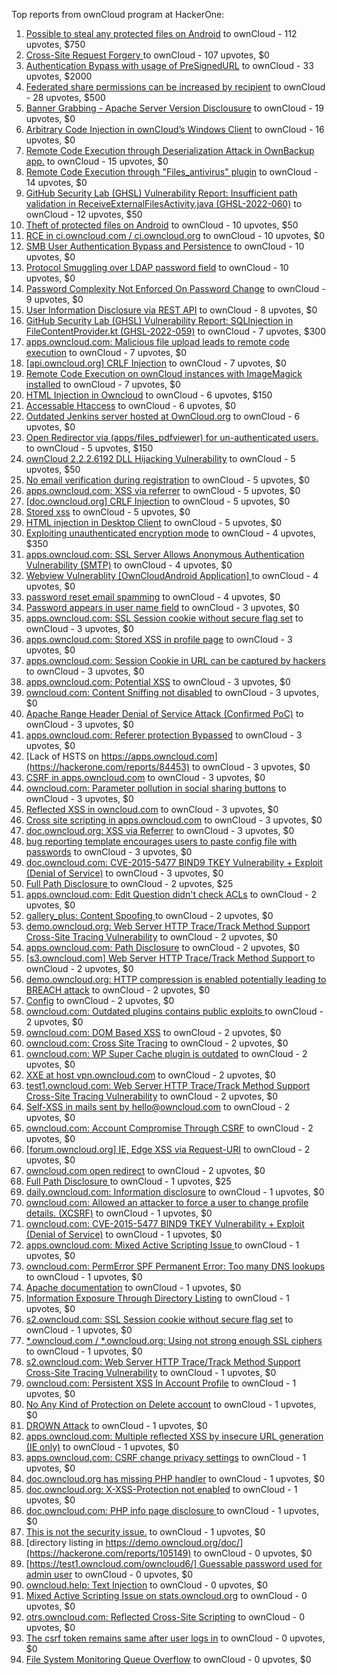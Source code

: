 Top reports from ownCloud program at HackerOne:

1. [Possible to steal any protected files on Android](https://hackerone.com/reports/377107) to ownCloud - 112 upvotes, $750
2. [Cross-Site Request Forgery ](https://hackerone.com/reports/2041007) to ownCloud - 107 upvotes, $0
3. [Authentication Bypass with usage of PreSignedURL](https://hackerone.com/reports/2337427) to ownCloud - 33 upvotes, $2000
4. [Federated share permissions can be increased by recipient](https://hackerone.com/reports/1990443) to ownCloud - 28 upvotes, $500
5. [Banner Grabbing - Apache Server Version Disclousure](https://hackerone.com/reports/269467) to ownCloud - 19 upvotes, $0
6. [Arbitrary Code Injection in ownCloud’s Windows Client](https://hackerone.com/reports/155657) to ownCloud - 16 upvotes, $0
7. [Remote Code Execution through Deserialization Attack in OwnBackup app.](https://hackerone.com/reports/562335) to ownCloud - 15 upvotes, $0
8. [Remote Code Execution through "Files_antivirus" plugin](https://hackerone.com/reports/903872) to ownCloud - 14 upvotes, $0
9. [GitHub Security Lab (GHSL) Vulnerability Report: Insufficient path validation in ReceiveExternalFilesActivity.java (GHSL-2022-060)](https://hackerone.com/reports/1650270) to ownCloud - 12 upvotes, $50
10. [Theft of protected files on Android](https://hackerone.com/reports/1454002) to ownCloud - 10 upvotes, $50
11. [RCE in ci.owncloud.com / ci.owncloud.org](https://hackerone.com/reports/98559) to ownCloud - 10 upvotes, $0
12. [SMB User Authentication Bypass and Persistence](https://hackerone.com/reports/148151) to ownCloud - 10 upvotes, $0
13. [Protocol Smuggling over LDAP password field](https://hackerone.com/reports/1054282) to ownCloud - 10 upvotes, $0
14. [Password Complexity Not Enforced On Password Change](https://hackerone.com/reports/276123) to ownCloud - 9 upvotes, $0
15. [User Information Disclosure via REST API](https://hackerone.com/reports/197786) to ownCloud - 8 upvotes, $0
16. [GitHub Security Lab (GHSL) Vulnerability Report: SQLInjection in FileContentProvider.kt (GHSL-2022-059)](https://hackerone.com/reports/1650264) to ownCloud - 7 upvotes, $300
17. [apps.owncloud.com: Malicious file upload leads to remote code execution](https://hackerone.com/reports/84374) to ownCloud - 7 upvotes, $0
18. [[api.owncloud.org] CRLF Injection](https://hackerone.com/reports/154306) to ownCloud - 7 upvotes, $0
19. [Remote Code Execution on ownCloud instances with ImageMagick installed](https://hackerone.com/reports/1838674) to ownCloud - 7 upvotes, $0
20. [HTML Injection in Owncloud](https://hackerone.com/reports/215410) to ownCloud - 6 upvotes, $150
21. [Accessable Htaccess](https://hackerone.com/reports/171272) to ownCloud - 6 upvotes, $0
22. [Outdated Jenkins server hosted at OwnCloud.org](https://hackerone.com/reports/208566) to ownCloud - 6 upvotes, $0
23. [Open Redirector via (apps/files_pdfviewer) for un-authenticated users.](https://hackerone.com/reports/131082) to ownCloud - 5 upvotes, $150
24. [ownCloud 2.2.2.6192 DLL Hijacking Vulnerability](https://hackerone.com/reports/151475) to ownCloud - 5 upvotes, $50
25. [No email verification during registration](https://hackerone.com/reports/90643) to ownCloud - 5 upvotes, $0
26. [apps.owncloud.com: XSS via referrer](https://hackerone.com/reports/83374) to ownCloud - 5 upvotes, $0
27. [[doc.owncloud.org] CRLF Injection](https://hackerone.com/reports/154275) to ownCloud - 5 upvotes, $0
28. [Stored xss](https://hackerone.com/reports/187380) to ownCloud - 5 upvotes, $0
29. [HTML injection in Desktop Client](https://hackerone.com/reports/206877) to ownCloud - 5 upvotes, $0
30. [Exploiting unauthenticated encryption mode](https://hackerone.com/reports/108082) to ownCloud - 4 upvotes, $350
31. [apps.owncloud.com: SSL Server Allows Anonymous Authentication Vulnerability (SMTP)](https://hackerone.com/reports/83803) to ownCloud - 4 upvotes, $0
32. [Webview Vulnerablity [OwnCloudAndroid Application] ](https://hackerone.com/reports/87835) to ownCloud - 4 upvotes, $0
33. [password reset email spamming](https://hackerone.com/reports/224095) to ownCloud - 4 upvotes, $0
34. [Password appears in user name field](https://hackerone.com/reports/85559) to ownCloud - 3 upvotes, $0
35. [apps.owncloud.com: SSL Session cookie without secure flag set](https://hackerone.com/reports/83710) to ownCloud - 3 upvotes, $0
36. [apps.owncloud.com: Stored XSS in profile page](https://hackerone.com/reports/84371) to ownCloud - 3 upvotes, $0
37. [apps.owncloud.com: Session Cookie in URL can be captured by hackers](https://hackerone.com/reports/83667) to ownCloud - 3 upvotes, $0
38. [apps.owncloud.com: Potential XSS](https://hackerone.com/reports/85577) to ownCloud - 3 upvotes, $0
39. [owncloud.com: Content Sniffing not disabled](https://hackerone.com/reports/83251) to ownCloud - 3 upvotes, $0
40. [Apache Range Header Denial of Service Attack (Confirmed PoC)](https://hackerone.com/reports/88904) to ownCloud - 3 upvotes, $0
41. [apps.owncloud.com: Referer protection Bypassed](https://hackerone.com/reports/92644) to ownCloud - 3 upvotes, $0
42. [Lack of HSTS on https://apps.owncloud.com](https://hackerone.com/reports/84453) to ownCloud - 3 upvotes, $0
43. [CSRF in apps.owncloud.com](https://hackerone.com/reports/84395) to ownCloud - 3 upvotes, $0
44. [owncloud.com: Parameter pollution in social sharing buttons](https://hackerone.com/reports/106024) to ownCloud - 3 upvotes, $0
45. [Reflected XSS in owncloud.com](https://hackerone.com/reports/127259) to ownCloud - 3 upvotes, $0
46. [Cross site scripting in apps.owncloud.com](https://hackerone.com/reports/129551) to ownCloud - 3 upvotes, $0
47. [doc.owncloud.org: XSS via Referrer](https://hackerone.com/reports/130951) to ownCloud - 3 upvotes, $0
48. [bug reporting template encourages users to paste config file with passwords](https://hackerone.com/reports/196969) to ownCloud - 3 upvotes, $0
49. [doc.owncloud.com: CVE-2015-5477 BIND9 TKEY Vulnerability + Exploit (Denial of Service)](https://hackerone.com/reports/217381) to ownCloud - 3 upvotes, $0
50. [Full Path Disclosure ](https://hackerone.com/reports/85201) to ownCloud - 2 upvotes, $25
51. [apps.owncloud.com: Edit Question didn't check ACLs](https://hackerone.com/reports/85532) to ownCloud - 2 upvotes, $0
52. [gallery_plus: Content Spoofing ](https://hackerone.com/reports/87752) to ownCloud - 2 upvotes, $0
53. [demo.owncloud.org: Web Server HTTP Trace/Track Method Support Cross-Site Tracing Vulnerability](https://hackerone.com/reports/83837) to ownCloud - 2 upvotes, $0
54. [apps.owncloud.com: Path Disclosure](https://hackerone.com/reports/83801) to ownCloud - 2 upvotes, $0
55. [[s3.owncloud.com] Web Server HTTP Trace/Track Method Support ](https://hackerone.com/reports/90601) to ownCloud - 2 upvotes, $0
56. [demo.owncloud.org: HTTP compression is enabled potentially leading to BREACH attack](https://hackerone.com/reports/84105) to ownCloud - 2 upvotes, $0
57. [Config](https://hackerone.com/reports/84797) to ownCloud - 2 upvotes, $0
58. [owncloud.com: Outdated plugins contains public exploits  ](https://hackerone.com/reports/84581) to ownCloud - 2 upvotes, $0
59. [owncloud.com: DOM Based XSS](https://hackerone.com/reports/83178) to ownCloud - 2 upvotes, $0
60. [owncloud.com: Cross Site Tracing](https://hackerone.com/reports/83373) to ownCloud - 2 upvotes, $0
61. [owncloud.com: WP Super Cache plugin is outdated](https://hackerone.com/reports/90980) to ownCloud - 2 upvotes, $0
62. [XXE at host vpn.owncloud.com](https://hackerone.com/reports/105980) to ownCloud - 2 upvotes, $0
63. [test1.owncloud.com: Web Server HTTP Trace/Track Method Support Cross-Site Tracing Vulnerability](https://hackerone.com/reports/83971) to ownCloud - 2 upvotes, $0
64. [Self-XSS in mails sent by hello@owncloud.com](https://hackerone.com/reports/92111) to ownCloud - 2 upvotes, $0
65. [owncloud.com: Account Compromise Through CSRF](https://hackerone.com/reports/84372) to ownCloud - 2 upvotes, $0
66. [[forum.owncloud.org] IE, Edge XSS via Request-URI](https://hackerone.com/reports/154319) to ownCloud - 2 upvotes, $0
67. [owncloud.com open redirect](https://hackerone.com/reports/258632) to ownCloud - 2 upvotes, $0
68. [Full Path Disclosure ](https://hackerone.com/reports/87505) to ownCloud - 1 upvotes, $25
69. [daily.owncloud.com: Information disclosure](https://hackerone.com/reports/84085) to ownCloud - 1 upvotes, $0
70. [owncloud.com: Allowed an attacker to force a user to change profile details. (XCSRF)](https://hackerone.com/reports/83239) to ownCloud - 1 upvotes, $0
71. [owncloud.com: CVE-2015-5477 BIND9 TKEY Vulnerability + Exploit (Denial of Service)](https://hackerone.com/reports/89097) to ownCloud - 1 upvotes, $0
72. [apps.owncloud.com: Mixed Active Scripting Issue ](https://hackerone.com/reports/85541) to ownCloud - 1 upvotes, $0
73. [owncloud.com: PermError SPF Permanent Error: Too many DNS lookups](https://hackerone.com/reports/83578) to ownCloud - 1 upvotes, $0
74. [Apache documentation](https://hackerone.com/reports/90321) to ownCloud - 1 upvotes, $0
75. [Information Exposure Through Directory Listing](https://hackerone.com/reports/110655) to ownCloud - 1 upvotes, $0
76. [s2.owncloud.com: SSL Session cookie without secure flag set](https://hackerone.com/reports/83856) to ownCloud - 1 upvotes, $0
77. [*.owncloud.com / *.owncloud.org: Using not strong enough SSL ciphers](https://hackerone.com/reports/84078) to ownCloud - 1 upvotes, $0
78. [s2.owncloud.com: Web Server HTTP Trace/Track Method Support Cross-Site Tracing Vulnerability](https://hackerone.com/reports/83855) to ownCloud - 1 upvotes, $0
79. [owncloud.com: Persistent XSS In Account Profile](https://hackerone.com/reports/116254) to ownCloud - 1 upvotes, $0
80. [No Any Kind of Protection on Delete account](https://hackerone.com/reports/113211) to ownCloud - 1 upvotes, $0
81. [DROWN Attack](https://hackerone.com/reports/119808) to ownCloud - 1 upvotes, $0
82. [apps.owncloud.com: Multiple reflected XSS by insecure URL generation (IE only)](https://hackerone.com/reports/83381) to ownCloud - 1 upvotes, $0
83. [apps.owncloud.com: CSRF change privacy settings](https://hackerone.com/reports/85565) to ownCloud - 1 upvotes, $0
84. [doc.owncloud.org has missing PHP handler](https://hackerone.com/reports/121382) to ownCloud - 1 upvotes, $0
85. [doc.owncloud.org: X-XSS-Protection not enabled](https://hackerone.com/reports/128493) to ownCloud - 1 upvotes, $0
86. [doc.owncloud.com: PHP info page disclosure ](https://hackerone.com/reports/134216) to ownCloud - 1 upvotes, $0
87. [This is not the security issue.](https://hackerone.com/reports/257106) to ownCloud - 1 upvotes, $0
88. [directory listing in https://demo.owncloud.org/doc/](https://hackerone.com/reports/105149) to ownCloud - 0 upvotes, $0
89. [[https://test1.owncloud.com/owncloud6/] Guessable password used for admin user](https://hackerone.com/reports/107849) to ownCloud - 0 upvotes, $0
90. [owncloud.help: Text  Injection](https://hackerone.com/reports/112304) to ownCloud - 0 upvotes, $0
91. [Mixed Active Scripting Issue on stats.owncloud.org](https://hackerone.com/reports/108692) to ownCloud - 0 upvotes, $0
92. [otrs.owncloud.com: Reflected Cross-Site Scripting](https://hackerone.com/reports/108288) to ownCloud - 0 upvotes, $0
93. [The csrf token remains same after user logs in](https://hackerone.com/reports/111262) to ownCloud - 0 upvotes, $0
94. [File System Monitoring Queue Overflow](https://hackerone.com/reports/881891) to ownCloud - 0 upvotes, $0

